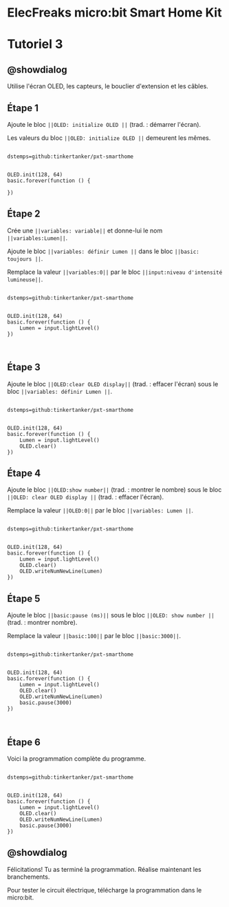 # ElecFreaks micro:bit Smart Home Kit

# Tutoriel 3

## @showdialog

Utilise l'écran OLED, les capteurs, le bouclier d'extension et les câbles.

## Étape 1

Ajoute le bloc ``||OLED: initialize OLED ||`` (trad. : démarrer l'écran).

Les valeurs du bloc ``||OLED: initialize OLED ||`` demeurent les mêmes.

```package

dstemps=github:tinkertanker/pxt-smarthome

```

```blocks

OLED.init(128, 64)
basic.forever(function () {
	
})

```

## Étape 2

Crée une ``||variables: variable||`` et donne-lui le nom ``||variables:Lumen||``.

Ajoute le bloc ``||variables: définir Lumen ||`` dans le bloc ``||basic: toujours ||``.

Remplace la valeur ``||variables:0||`` par le bloc ``||input:niveau d'intensité lumineuse||``.

```package

dstemps=github:tinkertanker/pxt-smarthome

```

```blocks

OLED.init(128, 64)
basic.forever(function () {
    Lumen = input.lightLevel()
})



```

## Étape 3

Ajoute le bloc ``||OLED:clear OLED display||`` (trad. : effacer l'écran) sous le bloc ``||variables: définir Lumen ||``.

```package

dstemps=github:tinkertanker/pxt-smarthome

```

```blocks

OLED.init(128, 64)
basic.forever(function () {
    Lumen = input.lightLevel()
    OLED.clear()
})

```

## Étape 4

Ajoute le bloc ``||OLED:show number||`` (trad. : montrer le nombre) sous le bloc ``||OLED: clear OLED display ||`` (trad. : effacer l'écran).

Remplace la valeur ``||OLED:0||`` par le bloc ``||variables: Lumen ||``.

```package

dstemps=github:tinkertanker/pxt-smarthome

```

```blocks

OLED.init(128, 64)
basic.forever(function () {
    Lumen = input.lightLevel()
    OLED.clear()
    OLED.writeNumNewLine(Lumen)
})

```

## Étape 5

Ajoute le bloc ``||basic:pause (ms)||`` sous le bloc ``||OLED: show number ||`` (trad. : montrer nombre).

Remplace la valeur ``||basic:100||`` par le bloc ``||basic:3000||``.

```package

dstemps=github:tinkertanker/pxt-smarthome

```

```blocks

OLED.init(128, 64)
basic.forever(function () {
    Lumen = input.lightLevel()
    OLED.clear()
    OLED.writeNumNewLine(Lumen)
    basic.pause(3000)
})



```

## Étape 6

Voici la programmation complète du programme.

```package

dstemps=github:tinkertanker/pxt-smarthome

```

```blocks

OLED.init(128, 64)
basic.forever(function () {
    Lumen = input.lightLevel()
    OLED.clear()
    OLED.writeNumNewLine(Lumen)
    basic.pause(3000)
})

```

## @showdialog 

Félicitations! Tu as terminé la programmation. Réalise maintenant les branchements.

Pour tester le circuit électrique, télécharge la programmation dans le micro:bit.